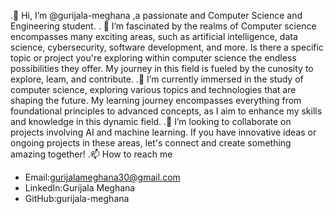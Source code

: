 
.👋 Hi, I’m @gurijala-meghana ,a passionate and Computer Science and Engineering student.
. 👀 I’m fascinated by the realms of  Computer science encompasses many exciting areas, such as artificial intelligence, data science, cybersecurity, software development, and more. Is there a specific topic or project you're exploring within computer science  the endless possibilities they offer. My journey in this field is fueled by the cunosity to explore, leam, and contribute.
.🌱 I’m currently immersed in the study of computer science, exploring various topics and technologies that are shaping the future. My learning journey encompasses everything from foundational principles to advanced concepts, as I aim to enhance my skills and knowledge in this dynamic field.
.💞️ I’m looking to collaborate on projects involving AI and machine learning. If you have innovative ideas or ongoing projects in these areas, let's connect and create something amazing together!
.📫 How to reach me
  * Email:gurijalameghana30@gmail.com
  * LinkedIn:Gurijala Meghana
  * GitHub:gurijala-meghana 

  

<!---
About Me: I find joy in tuming ideas into reality through technology Whether it's crafting smart solutions with lot or programming microcontrollers for innovative projects I thrive on the excitement of creating something impacthul. When not immersed in circults or code, you might find me exploring the latest advancements in tech, eager to see how they share our future
--->

